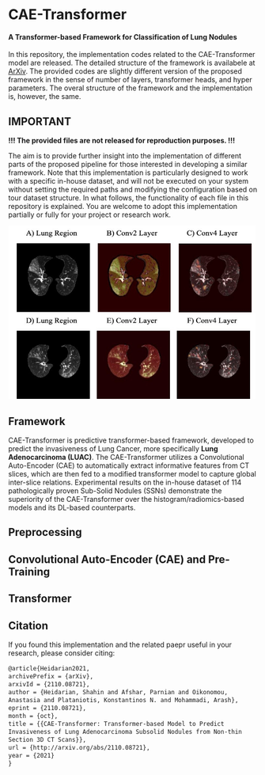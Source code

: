 # CAE-Transformer
<h4> A Transformer-based Framework for Classification of Lung Nodules </h4>

In this repository, the implementation codes related to the CAE-Transformer model are released.
The detailed structure of the framework is availabele at <a href="https://arxiv.org/abs/2110.08721">ArXiv</a>.
The provided codes are slightly different version of the proposed framework in the sense of number of layers, transformer heads, and hyper parameters. The overal structure of the framework and
the implementation is, however, the same.

## IMPORTANT
<b>!!! The provided files are not released for reproduction purposes. !!!</b>

The aim is to provide further insight into  the implementation of different parts of the proposed pipeline
for those interested in developing a similar framework.
Note that this implementation is particularly designed to work with a specific in-house dataset, and will not be executed on your system without setting the
required paths and modifying the configuration based on tour dataset structure. In what follows, the functionality of each file in this repository is explained.
You are welcome to adopt this implementation partially or fully for your project or research work.

<img src="https://github.com/ShahinSHH/COVID-FACT/blob/main/Figures/heatmap1.jpg" width="500" height="350"/>


## Framework
CAE-Transformer is predictive transformer-based framework, developed to predict the invasiveness of Lung Cancer, more specifically <b>Lung Adenocarcinoma (LUAC)</b>.
The CAE-Transformer utilizes a Convolutional Auto-Encoder (CAE) to automatically extract informative features from CT
slices, which are then fed to a modified transformer model to capture global inter-slice relations.
Experimental results on the in-house dataset of 114 pathologically proven Sub-Solid Nodules (SSNs)
demonstrate the superiority of the CAE-Transformer over the histogram/radiomics-based models and
its DL-based counterparts.


## Preprocessing



## Convolutional Auto-Encoder (CAE) and Pre-Training




## Transformer

## Citation
If you found this implementation and the related paepr useful in your research, please consider citing:

```
@article{Heidarian2021,
archivePrefix = {arXiv},
arxivId = {2110.08721},
author = {Heidarian, Shahin and Afshar, Parnian and Oikonomou, Anastasia and Plataniotis, Konstantinos N. and Mohammadi, Arash},
eprint = {2110.08721},
month = {oct},
title = {{CAE-Transformer: Transformer-based Model to Predict Invasiveness of Lung Adenocarcinoma Subsolid Nodules from Non-thin Section 3D CT Scans}},
url = {http://arxiv.org/abs/2110.08721},
year = {2021}
}

```
